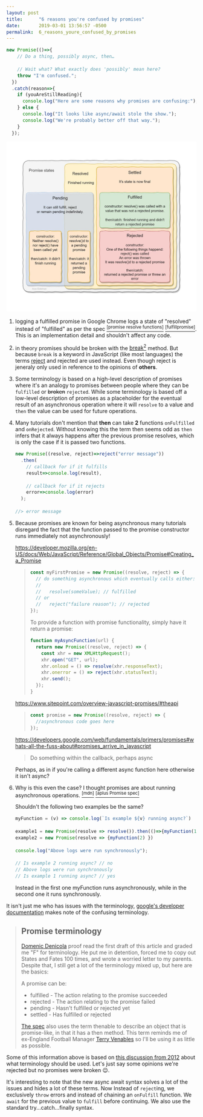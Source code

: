 ```yaml
---
layout: post
title:      "6 reasons you're confused by promises"
date:       2019-03-01 13:56:57 -0500
permalink:  6_reasons_youre_confused_by_promises
---
```



```javascript
new Promise(()=>{
    // Do a thing, possibly async, then…

    // Wait what? What exactly does 'possibly' mean here?
    throw "I'm confused.";
  })
  .catch(reason=>{
    if (youAreStillReading){
      console.log("Here are some reasons why promises are confusing:");
    } else {
      console.log("It looks like async/await stole the show.");
      console.log("We're probably better off that way.");
    }
  });
```
![](/img/promise-states-diagram.jpg)

1. logging a fulfilled promise in Google Chrome logs a state of "resolved" instead of "fulfilled" as per the spec [<sup>[promise resolve functions]</sup>](https://www.ecma-international.org/ecma-262/#sec-promise-resolve-functions) [<sup>[fulfillpromise]</sup>](https://www.ecma-international.org/ecma-262/#sec-fulfillpromise). This is an implementation detail and shouldn't affect any code.

1. in theory promises should be broken with the [break<sup>2</sup>](https://www.merriam-webster.com/dictionary/break) method. But because `break` is a keyword in JavaScript (like most languages) the terms [reject](https://www.merriam-webster.com/dictionary/reject) and rejected are used instead. Even though reject is jeneraly only used in reference to the opinions of __others__.

1. Some terminology is based on a high-level description of promises where it's an analogy to promises between people where they can be `fulfilled` or ~~broken~~ `rejected`. While some terminology is based off a low-level description of promises as a placeholder for the eventual result of an asynchronous operation where it will `resolve` to a value and `then` the value can be used for future operations.

1. Many tutorials don't mention that __then__ can take __2__ functions `onFulfilled` and `onRejected`. Without knowing this the term then seems odd as `then` infers that it always happens after the previous promise resolves, which is only the case if it is passed two functions.

    ```javascript
    new Promise((resolve, reject)=>reject("error message"))
      .then(
        // callback for if it fulfills
        result=>console.log(result),

        // callback for if it rejects
        error=>console.log(error)
      );

    //> error message
    ```

1. Because promises are known for being asynchronous many tutorials disregard the fact that the function passed to the promise constructor runs immediately not asynchronously!

    <https://developer.mozilla.org/en-US/docs/Web/JavaScript/Reference/Global_Objects/Promise#Creating_a_Promise>

    > ```javascript
    > const myFirstPromise = new Promise((resolve, reject) => {
    >   // do something asynchronous which eventually calls either:
    >   //
    >   //   resolve(someValue); // fulfilled
    >   // or
    >   //   reject("failure reason"); // rejected
    > });
    > ```
    >
    > To provide a function with promise functionality, simply have it return a promise:
    >
    > ```javascript
    > function myAsyncFunction(url) {
    >   return new Promise((resolve, reject) => {
    >     const xhr = new XMLHttpRequest();
    >     xhr.open("GET", url);
    >     xhr.onload = () => resolve(xhr.responseText);
    >     xhr.onerror = () => reject(xhr.statusText);
    >     xhr.send();
    >   });
    > }
    > ```

    <https://www.sitepoint.com/overview-javascript-promises/#theapi>

    > ```javascript
    > const promise = new Promise((resolve, reject) => {
    >   //asynchronous code goes here
    > });
    > ```

    <https://developers.google.com/web/fundamentals/primers/promises#whats-all-the-fuss-about#promises_arrive_in_javascript>

    > Do something within the callback, perhaps async

    Perhaps, as in if you're calling a different async function here otherwise it isn't async?

1. Why is this even the case? I thought promises are about running asynchronous operations. [<sup>[mdn]</sup>](https://developer.mozilla.org/en-US/docs/Web/JavaScript/Reference/Global_Objects/Promise) [<sup>[aplus Promise spec]</sup>](https://github.com/promises-aplus/promises-spec)

    Shouldn't the following two examples be the same?

    ```javascript
    myFunction = (v) => console.log(`Is example ${v} running async?`)

    example1 = new Promise(resolve => resolve()).then(()=>{myFunction(1)})
    example2 = new Promise(resolve => {myFunction(2) })

    console.log("Above logs were run synchronously");

    // Is example 2 running async? // no
    // Above logs were run synchronously
    // Is example 1 running async? // yes
    ```

    Instead in the first one myFunction runs asynchronously, while in the second one it runs synchronously.

It isn't just me who has issues with the terminology, [google's developer documentation](https://developers.google.com/web/fundamentals/primers/promises#promise-terminology) makes note of the confusing terminology.

  > ## Promise terminology
  > [Domenic Denicola](https://twitter.com/domenic) proof read the first draft of this article and graded me "F" for terminology. He put me in detention, forced me to copy out States and Fates 100 times, and wrote a worried letter to my parents. Despite that, I still get a lot of the terminology mixed up, but here are the basics:
  >
  > A promise can be:
  >
  > - fulfilled - The action relating to the promise succeeded
  > - rejected - The action relating to the promise failed
  > - pending - Hasn't fulfilled or rejected yet
  > - settled - Has fulfilled or rejected
  >
  > [The spec](https://www.ecma-international.org/ecma-262/#sec-promise-objects) also uses the term thenable to describe an object that is promise-like, in that it has a then method. This term reminds me of ex-England Football Manager [Terry Venables](https://en.wikipedia.org/wiki/Terry_Venables) so I'll be using it as little as possible.

Some of this information above is based on [this discussion from 2012](https://github.com/promises-aplus/promises-spec/issues/5) about what terminology should be used. Let's just say some opinions we're rejected but no promises were broken 😉.

It's interesting to note that the new async await syntax solves a lot of the issues and hides a lot of these terms. Now Instead of `reject`ing, we exclusively `throw` errors and instead of chaining an `onFulfill` function. We `await` for the previous value to `fulfill` before continuing. We also use the standard try...catch...finally syntax.

